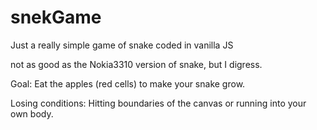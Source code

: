 # snekGame

Just a really simple game of snake coded in vanilla JS

not as good as the Nokia3310 version of snake, but I digress.

Goal: Eat the apples (red cells) to make your snake grow.

Losing conditions: Hitting boundaries of the canvas or running into your own body.
